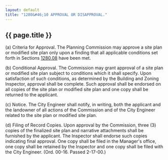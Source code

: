 ```yaml
---
layout: default 
title: "1280&#46;10 APPROVAL OR DISAPPROVAL."
---
```


{{ page.title }}
----------------

​(a) Criteria for Approval. The Planning Commission may approve a site
plan or modified site plan only upon a finding that all applicable
conditions set forth in Sections [1280.08](554b6e3a.html) have been met.

​(b) Conditional Approval. The Commission may grant approval of a site
plan or modified site plan subject to conditions which it shall specify.
Upon satisfaction of such conditions, as determined by the Building and
Zoning Inspector, approval shall be complete. Such approval shall be
endorsed on all copies of the site plan or modified site plan and one
copy shall be returned to the applicant.

​(c) Notice. The City Engineer shall notify, in writing, both the
applicant and the landowner of all actions of the Commission and of the
City Engineer related to the site plan or modified site plan.

​(d) Filing of Record Copies. Upon approval by the Commission, three (3)
copies of the finalized site plan and narrative attachments shall be
furnished by the applicant. The Inspector shall endorse such copies
indicating final approval. One copy shall be filed in the Manager's
office, one copy shall be retained by the Inspector and one copy shall
be filed with the City Engineer. (Ord. 00-16. Passed 2-17-00.)
